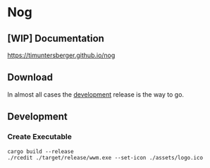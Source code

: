 
# Nog

## [WIP] Documentation

https://timuntersberger.github.io/nog

## Download

In almost all cases the [development]() release is the way to go.

## Development

### Create Executable

```
cargo build --release
./rcedit ./target/release/wwm.exe --set-icon ./assets/logo.ico
```
